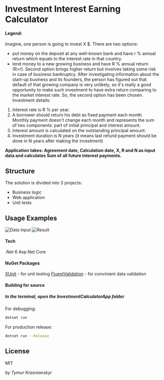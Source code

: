 
# Investment Interest Earning Calculator

#### Legend:
Imagine, one person is going to invest X $. There are two options:
- put money on the deposit at any well-known bank and have r % annual return which equals to the interest rate in that country.
- lend money to a new growing business and have R % annual return (R>r).
Second option brings higher return but involves taking some risk in case of business bankruptcy.
After investigating information about the start-up business and its founders, the person has figured out that default of that growing company is very unlikely, so it's really a good opportunity to make such investment to have extra return comparing to the market interest rate.
So, the second option has been chosen. Investment details:

1. Interest rate is R % per year.
2. A borrower should return his debt as fixed payment each month. Monthly payment doesn't
change each month and represents the sum of two components: part of initial principal and
interest amount.
3. Interest amount is calculated on the outstanding principal amount.
4. Investment duration is N years (it means last refund payment should be done in N years
after making the investment)

**Application takes: Agreement date, Calculation date, X, R and N as input data and
calculates Sum of all future interest payments.**

## Structure
The solution is divided into 3 projects:
- Business logic
- Web application 
- Unit tests

## Usage Examples

![Data input](https://i.imgur.com/WRfOmYB.png|height=100)
![Result](https://i.imgur.com/cfewVte.png|height=100)


#### Tech

.Net 6
Asp.Net Core


#### NuGet Packages

[XUnit](https://www.nuget.org/packages/xunit) - for unit testing
[FluentValidation](http://fluentvalidation.net) - for convinient data validation


#### Building for source
##### In the terminal, open the InvestmentCalculatorApp folder
For debugging: 
```sh
dotnet run
```
For production release:
```sh
dotnet run --Release
```

## License

MIT

_by Tymur Krasnianskyi_

